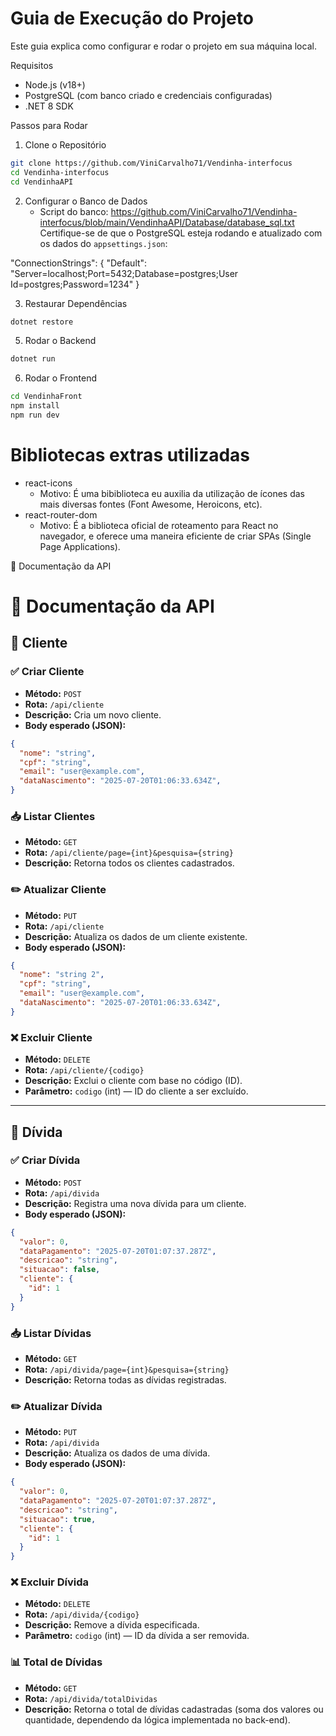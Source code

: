 # Guia de Execução do Projeto

Este guia explica como configurar e rodar o projeto em sua máquina local.

Requisitos

- Node.js (v18+)
- PostgreSQL (com banco criado e credenciais configuradas)
- .NET 8 SDK

Passos para Rodar

1. Clone o Repositório

```bash
git clone https://github.com/ViniCarvalho71/Vendinha-interfocus
cd Vendinha-interfocus
cd VendinhaAPI
```

2. Configurar o Banco de Dados
   - Script do banco: https://github.com/ViniCarvalho71/Vendinha-interfocus/blob/main/VendinhaAPI/Database/database_sql.txt
Certifique-se de que o PostgreSQL esteja rodando e atualizado com os dados do `appsettings.json`:

"ConnectionStrings": {
  "Default": "Server=localhost;Port=5432;Database=postgres;User Id=postgres;Password=1234"
}

3. Restaurar Dependências
   
```bash
dotnet restore
```
5. Rodar o Backend
   
```bash
dotnet run
```
6. Rodar o Frontend
   
```bash
cd VendinhaFront
npm install
npm run dev
```

# Bibliotecas extras utilizadas

- react-icons
  * Motivo: É uma bibiblioteca eu auxilia da utilização de ícones das mais diversas fontes (Font Awesome, Heroicons, etc).
- react-router-dom
  * Motivo:  É a biblioteca oficial de roteamento para React no navegador, e oferece uma maneira eficiente de criar SPAs (Single Page Applications).


📘 Documentação da API
# 📘 Documentação da API

## 🔹 Cliente

### ✅ Criar Cliente
- **Método:** `POST`
- **Rota:** `/api/cliente`
- **Descrição:** Cria um novo cliente.
- **Body esperado (JSON):**
```json
{
  "nome": "string",
  "cpf": "string",
  "email": "user@example.com",
  "dataNascimento": "2025-07-20T01:06:33.634Z",
}
```

### 📥 Listar Clientes
- **Método:** `GET`
- **Rota:** `/api/cliente/page={int}&pesquisa={string}`
- **Descrição:** Retorna todos os clientes cadastrados.

### ✏️ Atualizar Cliente
- **Método:** `PUT`
- **Rota:** `/api/cliente`
- **Descrição:** Atualiza os dados de um cliente existente.
- **Body esperado (JSON):**
```json
{
  "nome": "string 2",
  "cpf": "string",
  "email": "user@example.com",
  "dataNascimento": "2025-07-20T01:06:33.634Z",
}
```

### ❌ Excluir Cliente
- **Método:** `DELETE`
- **Rota:** `/api/cliente/{codigo}`
- **Descrição:** Exclui o cliente com base no código (ID).
- **Parâmetro:** `codigo` (int) — ID do cliente a ser excluído.

---

## 🔸 Dívida

### ✅ Criar Dívida
- **Método:** `POST`
- **Rota:** `/api/divida`
- **Descrição:** Registra uma nova dívida para um cliente.
- **Body esperado (JSON):**
```json
{
  "valor": 0,
  "dataPagamento": "2025-07-20T01:07:37.287Z",
  "descricao": "string",
  "situacao": false,
  "cliente": {
    "id": 1
  }
}
```

### 📥 Listar Dívidas
- **Método:** `GET`
- **Rota:** `/api/divida/page={int}&pesquisa={string}`
- **Descrição:** Retorna todas as dívidas registradas.

### ✏️ Atualizar Dívida
- **Método:** `PUT`
- **Rota:** `/api/divida`
- **Descrição:** Atualiza os dados de uma dívida.
- **Body esperado (JSON):**
```json
{
  "valor": 0,
  "dataPagamento": "2025-07-20T01:07:37.287Z",
  "descricao": "string",
  "situacao": true,
  "cliente": {
    "id": 1
  }
}
```

### ❌ Excluir Dívida
- **Método:** `DELETE`
- **Rota:** `/api/divida/{codigo}`
- **Descrição:** Remove a dívida especificada.
- **Parâmetro:** `codigo` (int) — ID da dívida a ser removida.

### 📊 Total de Dívidas
- **Método:** `GET`
- **Rota:** `/api/divida/totalDividas`
- **Descrição:** Retorna o total de dívidas cadastradas (soma dos valores ou quantidade, dependendo da lógica implementada no back-end).
